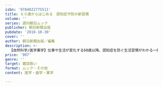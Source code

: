 ```yaml
---
isbn: '9784022775511'
title: ６０歳からはじめる　認知症予防の新習慣
volume: ''
series: 週刊朝日ムック
publisher: 朝日新聞出版
pubdate: '2018-10-30'
cover: ''
author: 朝日新聞出版／編集
description: >-
  【自然科学/医学薬学】仕事や生活が変化する60歳以降、認知症を防ぐ生活習慣がわかる一冊。著名人から一般人まで、多くの健康長寿者の実例を紹介。60代はうつ病予防、70代は難聴対策……と、年代別対策法を解説する。果が実証された最新予防法も満載。
price: '907'
genre: ''
target: 雑誌扱い
format: ムック・その他
content: 医学・歯学・薬学

---
```

